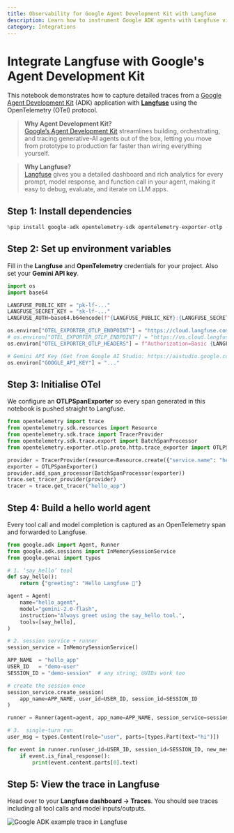 ```yaml
---
title: Observability for Google Agent Development Kit with Langfuse
description: Learn how to instrument Google ADK agents with Langfuse via OpenTelemetry
category: Integrations
---
```


# Integrate Langfuse with Google's Agent Development Kit

This notebook demonstrates how to capture detailed traces from a [Google Agent Development Kit](https://github.com/google-generative-ai/agent-development-kit) (ADK) application with **[Langfuse](https://langfuse.com)** using the OpenTelemetry (OTel) protocol.

> **Why Agent Development Kit?**  
> [Google’s Agent Development Kit](https://developers.googleblog.com/en/agent-development-kit-easy-to-build-multi-agent-applications/) streamlines building, orchestrating, and tracing generative-AI agents out of the box, letting you move from prototype to production far faster than wiring everything yourself.

> **Why Langfuse?**  
> [Langfuse](https://langfuse.com) gives you a detailed dashboard and rich analytics for every prompt, model response, and function call in your agent, making it easy to debug, evaluate, and iterate on LLM apps.

## Step&nbsp;1: Install dependencies


```python
%pip install google-adk opentelemetry-sdk opentelemetry-exporter-otlp -q
```

## Step 2: Set up environment variables

Fill in the **Langfuse** and **OpenTelemetry** credentials for your project. Also set your **Gemini API key**.


```python
import os
import base64

LANGFUSE_PUBLIC_KEY = "pk-lf-..."
LANGFUSE_SECRET_KEY = "sk-lf-..."
LANGFUSE_AUTH=base64.b64encode(f"{LANGFUSE_PUBLIC_KEY}:{LANGFUSE_SECRET_KEY}".encode()).decode()

os.environ["OTEL_EXPORTER_OTLP_ENDPOINT"] = "https://cloud.langfuse.com/api/public/otel" # EU data region
# os.environ["OTEL_EXPORTER_OTLP_ENDPOINT"] = "https://us.cloud.langfuse.com/api/public/otel" # US data region
os.environ["OTEL_EXPORTER_OTLP_HEADERS"] = f"Authorization=Basic {LANGFUSE_AUTH}"

# Gemini API Key (Get from Google AI Studio: https://aistudio.google.com/app/apikey)
os.environ["GOOGLE_API_KEY"] = "..." 
```

## Step 3: Initialise OTel

We configure an **OTLPSpanExporter** so every span generated in this notebook is pushed straight to Langfuse.


```python
from opentelemetry import trace
from opentelemetry.sdk.resources import Resource
from opentelemetry.sdk.trace import TracerProvider
from opentelemetry.sdk.trace.export import BatchSpanProcessor
from opentelemetry.exporter.otlp.proto.http.trace_exporter import OTLPSpanExporter

provider = TracerProvider(resource=Resource.create({"service.name": "hello_agent"}))
exporter = OTLPSpanExporter()
provider.add_span_processor(BatchSpanProcessor(exporter))
trace.set_tracer_provider(provider)
tracer = trace.get_tracer("hello_app")
```

## Step 4: Build a hello world agent

Every tool call and model completion is captured as an OpenTelemetry span and forwarded to Langfuse.


```python
from google.adk import Agent, Runner
from google.adk.sessions import InMemorySessionService
from google.genai import types

# 1. ‘say_hello’ tool
def say_hello():
    return {"greeting": "Hello Langfuse 👋"}

agent = Agent(
    name="hello_agent",
    model="gemini-2.0-flash",
    instruction="Always greet using the say_hello tool.",
    tools=[say_hello],
)

# 2. session service + runner 
session_service = InMemorySessionService()

APP_NAME  = "hello_app"
USER_ID   = "demo-user"
SESSION_ID = "demo-session"  # any string; UUIDs work too

# create the session once
session_service.create_session(
    app_name=APP_NAME, user_id=USER_ID, session_id=SESSION_ID
)

runner = Runner(agent=agent, app_name=APP_NAME, session_service=session_service)

# 3.  single‑turn run 
user_msg = types.Content(role="user", parts=[types.Part(text="hi")])

for event in runner.run(user_id=USER_ID, session_id=SESSION_ID, new_message=user_msg):
    if event.is_final_response():
        print(event.content.parts[0].text)
```

## Step 5: View the trace in Langfuse

Head over to your **Langfuse dashboard → Traces**. You should see traces including all tool calls and model inputs/outputs.

![Google ADK example trace in Langfuse](https://langfuse.com/images/cookbook/integration-google-adk/google-adk-trace.png)
